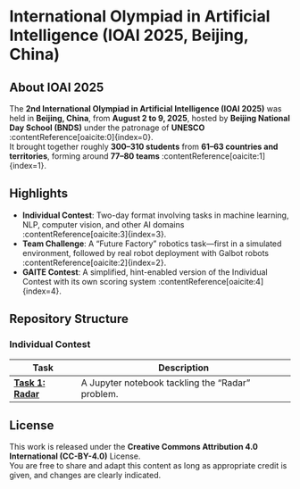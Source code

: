# International Olympiad in Artificial Intelligence (IOAI 2025, Beijing, China)

## About IOAI 2025

The **2nd International Olympiad in Artificial Intelligence (IOAI 2025)** was held in **Beijing, China**, from **August 2 to 9, 2025**, hosted by **Beijing National Day School (BNDS)** under the patronage of **UNESCO** :contentReference[oaicite:0]{index=0}.  
It brought together roughly **300–310 students** from **61–63 countries and territories**, forming around **77–80 teams** :contentReference[oaicite:1]{index=1}.

## Highlights
- **Individual Contest**: Two-day format involving tasks in machine learning, NLP, computer vision, and other AI domains :contentReference[oaicite:3]{index=3}.
- **Team Challenge**: A “Future Factory” robotics task—first in a simulated environment, followed by real robot deployment with Galbot robots :contentReference[oaicite:2]{index=2}.
- **GAITE Contest**: A simplified, hint-enabled version of the Individual Contest with its own scoring system :contentReference[oaicite:4]{index=4}.

## Repository Structure

### Individual Contest

| Task | Description |
|------|-------------|
| **[Task 1: Radar](Individual-Contest/Radar/Radar.ipynb)** | A Jupyter notebook tackling the “Radar” problem. |

## License

This work is released under the **Creative Commons Attribution 4.0 International (CC-BY-4.0)** License.  
You are free to share and adapt this content as long as appropriate credit is given, and changes are clearly indicated.

